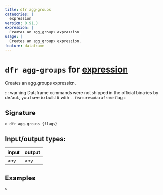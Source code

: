 ```yaml
---
title: dfr agg-groups
categories: |
  expression
version: 0.91.0
expression: |
  Creates an agg_groups expression.
usage: |
  Creates an agg_groups expression.
feature: dataframe
---
```

<!-- This file is automatically generated. Please edit the command in https://github.com/nushell/nushell instead. -->

# `dfr agg-groups` for [expression](/commands/categories/expression.md)

<div class='command-title'>Creates an agg_groups expression.</div>

::: warning
Dataframe commands were not shipped in the official binaries by default, you have to build it with `--features=dataframe` flag
:::

## Signature

```> dfr agg-groups {flags} ```


## Input/output types:

| input | output |
| ----- | ------ |
| any   | any    |

## Examples


```nu
>

```
